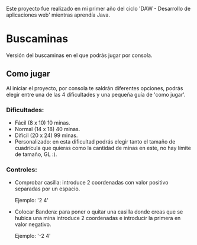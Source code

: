 Este proyecto fue realizado en mi primer año del ciclo 'DAW - Desarrollo de aplicaciones web' mientras aprendía Java.
# Buscaminas
Versión del buscaminas en el que podrás jugar por consola.

## Como jugar
Al iniciar el proyecto, por consola te saldrán diferentes opciones, podrás elegir entre una de las 4 dificultades y una pequeña guía de 'como jugar'.

### Dificultades:
* Fácil (8 x 10) 10 minas.
* Normal (14 x 18) 40 minas.
* Dificil (20 x 24) 99 minas.
* Personalizado: en esta dificultad podrás elegir tanto el tamaño de cuadrícula que quieras como la cantidad de minas en este, no hay límite de tamaño, GL :).

### Controles:
* Comprobar casilla: introduce 2 coordenadas con valor positivo separadas por un espacio.

  Ejemplo: '2 4'
* Colocar Bandera: para poner o quitar una casilla
donde creas que se hubica una mina introduce 2 coordenadas e introducir la primera en valor negativo.

  Ejemplo: '-2 4'
